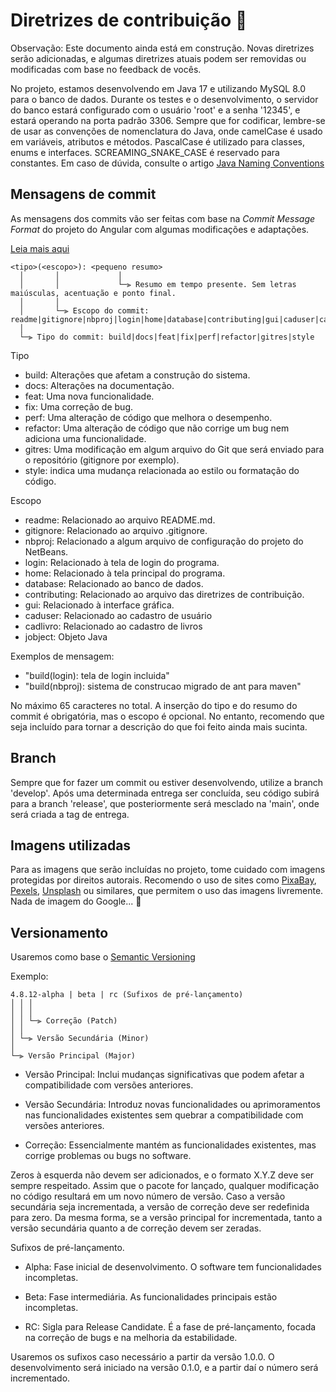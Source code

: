 # Diretrizes de contribuição :handshake:

Observação: Este documento ainda está em construção. Novas diretrizes serão adicionadas, e algumas diretrizes atuais podem ser removidas ou modificadas com base no feedback de vocês.

No projeto, estamos desenvolvendo em Java 17 e utilizando MySQL 8.0 para o banco de dados. Durante os testes e o desenvolvimento, o servidor do banco estará configurado com o usuário 'root' e a senha '12345', e estará operando na porta padrão 3306. Sempre que for codificar, lembre-se de usar as convenções de nomenclatura do Java, onde camelCase é usado em variáveis, atributos e métodos. PascalCase é utilizado para classes, enums e interfaces. SCREAMING_SNAKE_CASE é reservado para constantes. Em caso de dúvida, consulte o artigo [Java Naming Conventions](https://www.oracle.com/java/technologies/javase/codeconventions-namingconventions.html)


## Mensagens de commit

As mensagens dos commits vão ser feitas com base na *Commit Message Format* do projeto do Angular com algumas modificações e adaptações.

[Leia mais aqui](https://github.com/angular/angular/blob/main/CONTRIBUTING.md)

```
<tipo>(<escopo>): <pequeno resumo>
  │       │             │
  │       │             └─⫸ Resumo em tempo presente. Sem letras maiúsculas, acentuação e ponto final.
  │       │
  │       └─⫸ Escopo do commit: readme|gitignore|nbproj|login|home|database|contributing|gui|caduser|cadlivro|jobject
  │
  └─⫸ Tipo do commit: build|docs|feat|fix|perf|refactor|gitres|style
```

Tipo

* build: Alterações que afetam a construção do sistema.
* docs: Alterações na documentação.
* feat: Uma nova funcionalidade.
* fix: Uma correção de bug.
* perf: Uma alteração de código que melhora o desempenho.
* refactor: Uma alteração de código que não corrige um bug nem adiciona uma funcionalidade.
* gitres: Uma modificação em algum arquivo do Git que será enviado para o repositório (gitignore por exemplo).
* style: indica uma mudança relacionada ao estilo ou formatação do código.

Escopo

* readme: Relacionado ao arquivo README.md.
* gitignore: Relacionado ao arquivo .gitignore.
* nbproj: Relacionado a algum arquivo de configuração do projeto do NetBeans.
* login: Relacionado à tela de login do programa.
* home: Relacionado à tela principal do programa.
* database: Relacionado ao banco de dados.
* contributing: Relacionado ao arquivo das diretrizes de contribuição.
* gui: Relacionado à interface gráfica.
* caduser: Relacionado ao cadastro de usuário
* cadlivro: Relacionado ao cadastro de livros
* jobject: Objeto Java 

Exemplos de mensagem:

* "build(login): tela de login incluida"
* "build(nbproj): sistema de construcao migrado de ant para maven"

No máximo 65 caracteres no total. A inserção do tipo e do resumo do commit é obrigatória, mas o escopo é opcional. No entanto, recomendo que seja incluído para tornar a descrição do que foi feito ainda mais sucinta.


## Branch

Sempre que for fazer um commit ou estiver desenvolvendo, utilize a branch 'develop'. Após uma determinada entrega ser concluída, seu código subirá para a branch 'release', que posteriormente será mesclado na 'main', onde será criada a tag de entrega.

## Imagens utilizadas

Para as imagens que serão incluídas no projeto, tome cuidado com imagens protegidas por direitos autorais. Recomendo o uso de sites como [PixaBay](https://pixabay.com/), [Pexels](https://www.pexels.com/pt-br/), [Unsplash](https://unsplash.com/pt-br) ou similares, que permitem o uso das imagens livremente. Nada de imagem do Google... :pinched_fingers:


## Versionamento

Usaremos como base o [Semantic Versioning](https://semver.org/)

Exemplo:

```
4.8.12-alpha | beta | rc (Sufixos de pré-lançamento)
│ │ │
│ │ │
│ │ └─⫸ Correção (Patch)
│ │
│ └─⫸ Versão Secundária (Minor)
│
└─⫸ Versão Principal (Major)
```

* Versão Principal: Inclui mudanças significativas que podem afetar a compatibilidade com versões anteriores.

* Versão Secundária: Introduz novas funcionalidades ou aprimoramentos nas funcionalidades existentes sem quebrar a compatibilidade com versões anteriores.

* Correção: Essencialmente mantém as funcionalidades existentes, mas corrige problemas ou bugs no software.

Zeros à esquerda não devem ser adicionados, e o formato X.Y.Z deve ser sempre respeitado. Assim que o pacote for lançado, qualquer modificação no código resultará em um novo número de versão. Caso a versão secundária seja incrementada, a versão de correção deve ser redefinida para zero. Da mesma forma, se a versão principal for incrementada, tanto a versão secundária quanto a de correção devem ser zeradas.

Sufixos de pré-lançamento.

* Alpha: Fase inicial de desenvolvimento. O software tem funcionalidades incompletas.

* Beta: Fase intermediária. As funcionalidades principais estão incompletas.

* RC: Sigla para Release Candidate. É a fase de pré-lançamento, focada na correção de bugs e na melhoria da estabilidade.

Usaremos os sufixos caso necessário a partir da versão 1.0.0. O desenvolvimento será iniciado na versão 0.1.0, e a partir daí o número será incrementado.
